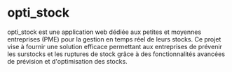 # opti_stock
opti_stock est une application web dédiée aux petites et moyennes entreprises (PME) pour la gestion en temps réel de leurs stocks. Ce projet vise à fournir une solution efficace permettant aux entreprises de prévenir les surstocks et les ruptures de stock grâce à des fonctionnalités avancées de prévision et d'optimisation des stocks.
